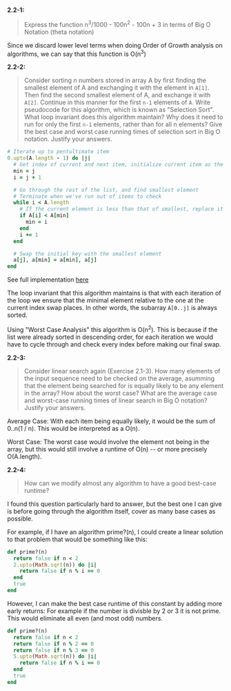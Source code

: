 **2.2-1:**

> Express the function n<sup>3</sup>/1000 - 100n<sup>2</sup> - 100n + 3 in terms of Big O Notation (theta notation)

Since we discard lower level terms when doing Order of Growth analysis on algorithms, we can say that this function is O(n<sup>3</sup>)

**2.2-2:**

> Consider sorting n numbers stored in array A by first finding the smallest element of A and exchanging it with the element in `A[1]`.
> Then find the second smallest element of A, and exchange it with `A[2]`. Continue in this manner for the first `n-1` elements of `A`. Write
> pseudocode for this algorithm, which is known as "Selection Sort". What loop invariant does this algorithm maintain? Why does it need
> to run for only the first `n-1` elements, rather than for all n elements? Give the best case and worst case running times of selection
> sort in Big O notation. Justify your answers.

```ruby
# Iterate up to pentultimate item
0.upto(A.length - 1) do |j|
  # Get index of current and next item, initialize current item as the minimum
  min = j
  i = j + 1

  # Go through the rest of the list, and find smallest element
  # Terminate when we've run out of items to check
  while i < A.length
    # If the current element is less than that of smallest, replace it
    if A[i] < A[min]
      min = i
    end
    i += 1
  end

  # Swap the initial key with the smallest element
  a[j], a[min] = a[min], a[j]
end
```

See full implementation [here](https://github.com/hillmandj/clrs-algorithms/blob/master/ch-2/code/selection_sort.rb)

The loop invariant that this algorithm maintains is that with each iteration of the loop we ensure that the minimal element relative to the one at the current index swap places. In other words, the subarray `A[0..j]` is always sorted.

Using "Worst Case Analysis" this algorithm is O(n<sup>2</sup>). This is because if the list were already sorted in descending order, for each iteration we would have to cycle through and check every index before making our final swap.

**2.2-3:**

> Consider linear search again (Exercise 2.1-3). How many elements of the input sequence need to be checked on the average, asumming that the element being searched for is equally likely to be any element in the array? How about the worst case? What are the average case and worst-case running times of linear search in Big O notation? Justify your answers.

Average Case: With each item being equally likely, it would be the sum of 0..n(1 / n). This would be interpreted as a O(n).

Worst Case: The worst case would involve the element not being in the array, but this would still involve a runtime of O(n) -- or more precisely O(A.length).


**2.2-4:**

> How can we modify almost any algorithm to have a good best-case runtime?

I found this question particularly hard to answer, but the best one I can give is before going through the algorithm itself, cover as many base cases as possible.

For example, if I have an algorithm prime?(n), I could create a linear solution to that problem that would be something like this:

```ruby
def prime?(n)
  return false if n < 2
  2.upto(Math.sqrt(n)) do |i|
    return false if n % i == 0
  end
  true
end
```

However, I can make the best case runtime of this constant by adding more early returns: For example if the number is divisble by 2 or 3 it is not prime. This would eliminate all even (and most odd) numbers.

```ruby
def prime?(n)
  return false if n < 2
  return false if n % 2 == 0
  return false if n % 3 == 0
  5.upto(Math.sqrt(n)) do |i|
    return false if n % i == 0
  end
  true
end
```
